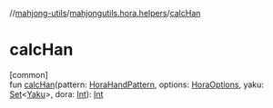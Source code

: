 //[mahjong-utils](../../index.md)/[mahjongutils.hora.helpers](index.md)/[calcHan](calc-han.md)

# calcHan

[common]\
fun [calcHan](calc-han.md)(pattern: [HoraHandPattern](../mahjongutils.hora/-hora-hand-pattern/index.md), options: [HoraOptions](../mahjongutils.hora/-hora-options/index.md), yaku: [Set](https://kotlinlang.org/api/latest/jvm/stdlib/kotlin-stdlib/kotlin.collections/-set/index.html)&lt;[Yaku](../mahjongutils.yaku/-yaku/index.md)&gt;, dora: [Int](https://kotlinlang.org/api/latest/jvm/stdlib/kotlin-stdlib/kotlin/-int/index.html)): [Int](https://kotlinlang.org/api/latest/jvm/stdlib/kotlin-stdlib/kotlin/-int/index.html)
